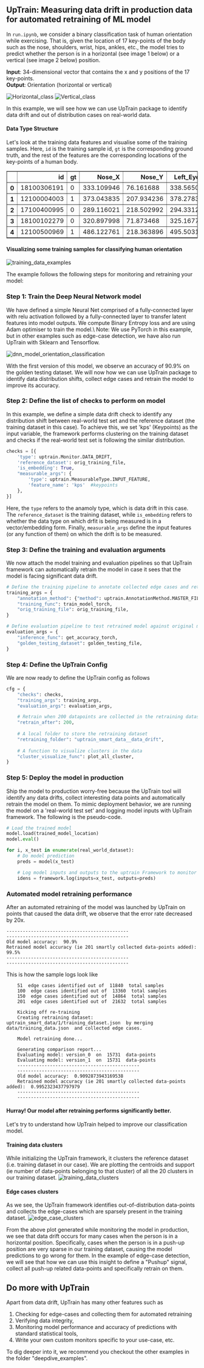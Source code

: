 ## UpTrain: Measuring data drift in production data for automated retraining of ML model

In `run.ipynb`, we consider a binary classification task of human orientation while exercising. That is, given the location of 17 key-points of the body such as the nose, shoulders, wrist, hips, ankles, etc., the model tries to predict whether the person is in a horizontal (see image 1 below) or a vertical (see image 2 below) position.

**Input**: 34-dimensional vector that contains the x and y positions of the 17 key-points.\
**Output**: Orientation (horizontal or vertical)

![Horizontal_class](https://user-images.githubusercontent.com/5287871/213901036-ca3badd4-a464-41b0-8a15-5aa7c24b0814.png)
![Vertical_class](https://user-images.githubusercontent.com/5287871/213901039-19906445-fa31-43bf-aaaf-037f837d81a1.png)

In this example, we will see how we can use UpTrain package to identify data drift and out of distribution cases on real-world data. 

#### Data Type Structure

Let's look at the training data features and visualise some of the training samples. Here, `id` is the training sample id, `gt` is the corresponding ground truth, and the rest of the features are the corresponding locations of the key-points of a human body.

<div>
<table border="1" class="dataframe">
  <thead>
    <tr style="text-align: right;">
      <th></th>
      <th>id</th>
      <th>gt</th>
      <th>Nose_X</th>
      <th>Nose_Y</th>
      <th>Left_Eye_X</th>
      <th>Left_Eye_Y</th>
      <th>Right_Eye_X</th>
      <th>Right_Eye_Y</th>
      <th>Left_Ear_X</th>
      <th>...</th>
      <th>Right_Hip_X</th>
      <th>Right_Hip_Y</th>
      <th>Left_Knee_X</th>
      <th>Left_Knee_Y</th>
      <th>Right_Knee_X</th>
      <th>Right_Knee_Y</th>
      <th>Left_Ankle_X</th>
      <th>Left_Ankle_Y</th>
      <th>Right_Ankle_X</th>
      <th>Right_Ankle_Y</th>
    </tr>
  </thead>
  <tbody>
    <tr>
      <th>0</th>
      <td>18100306191</td>
      <td>0</td>
      <td>333.109946</td>
      <td>76.161688</td>
      <td>338.565022</td>
      <td>71.526141</td>
      <td>328.198963</td>
      <td>72.194832</td>
      <td>345.656490</td>
      <td>...</td>
      <td>313.925120</td>
      <td>186.053571</td>
      <td>335.013894</td>
      <td>253.606162</td>
      <td>309.011228</td>
      <td>249.226721</td>
      <td>333.654654</td>
      <td>311.513965</td>
      <td>311.760718</td>
      <td>294.100708</td>
    </tr>
    <tr>
      <th>1</th>
      <td>12100004003</td>
      <td>1</td>
      <td>373.043835</td>
      <td>207.934236</td>
      <td>378.278397</td>
      <td>205.678759</td>
      <td>373.341256</td>
      <td>206.135385</td>
      <td>380.165081</td>
      <td>...</td>
      <td>326.157557</td>
      <td>227.332505</td>
      <td>351.341468</td>
      <td>228.657224</td>
      <td>328.581103</td>
      <td>226.218648</td>
      <td>340.983916</td>
      <td>240.702033</td>
      <td>327.240044</td>
      <td>241.339998</td>
    </tr>
    <tr>
      <th>2</th>
      <td>17100400995</td>
      <td>0</td>
      <td>289.116021</td>
      <td>218.502992</td>
      <td>294.331203</td>
      <td>212.576996</td>
      <td>284.066039</td>
      <td>212.259060</td>
      <td>301.216267</td>
      <td>...</td>
      <td>276.756049</td>
      <td>255.008508</td>
      <td>345.230291</td>
      <td>273.285718</td>
      <td>237.498075</td>
      <td>272.014232</td>
      <td>349.413545</td>
      <td>315.731031</td>
      <td>237.181977</td>
      <td>317.784665</td>
    </tr>
    <tr>
      <th>3</th>
      <td>18100102279</td>
      <td>0</td>
      <td>320.897998</td>
      <td>71.873468</td>
      <td>325.167727</td>
      <td>67.468033</td>
      <td>317.188621</td>
      <td>67.689969</td>
      <td>329.814255</td>
      <td>...</td>
      <td>297.857163</td>
      <td>154.614716</td>
      <td>329.598707</td>
      <td>197.955873</td>
      <td>299.710591</td>
      <td>203.663761</td>
      <td>327.663990</td>
      <td>231.684086</td>
      <td>298.525798</td>
      <td>251.789836</td>
    </tr>
    <tr>
      <th>4</th>
      <td>12100500969</td>
      <td>1</td>
      <td>486.122761</td>
      <td>218.363896</td>
      <td>495.503172</td>
      <td>225.783665</td>
      <td>493.671955</td>
      <td>223.923930</td>
      <td>495.000279</td>
      <td>...</td>
      <td>337.222705</td>
      <td>236.111076</td>
      <td>258.045097</td>
      <td>167.009500</td>
      <td>264.609213</td>
      <td>167.154231</td>
      <td>210.604750</td>
      <td>260.979533</td>
      <td>224.932744</td>
      <td>251.462142</td>
    </tr>
  </tbody>
</table>
</div>

#### Visualizing some training samples for classifying human orientation
![training_data_examples](https://user-images.githubusercontent.com/5287871/214430440-85fced8e-234b-4341-92e7-1e001aea517e.jpeg)

The example follows the following steps for monitoring and retraining your model:
### Step 1: Train the Deep Neural Network model

We have defined a simple Neural Net comprised of a fully-connected layer with relu activation followed by a fully-connected layer to transfer latent features into model outputs. We compute Binary Entropy loss and are using Adam optimiser to train the model.\ 
Note: We use PyTorch in this example, but in other examples such as edge-case detection, we have also run UpTrain with Sklearn and Tensorflow.

![dnn_model_orientation_classification](https://user-images.githubusercontent.com/5287871/214430849-0e2df29f-bfea-43b5-aa7b-c7cbcaeea79c.png)

With the first version of this model, we observe an accuracy of 90.9% on the golden testing dataset. We will now how we can use UpTrain package to identify data distribution shifts, collect edge cases and retrain the model to improve its accuracy.

### Step 2: Define the list of checks to perform on model
In this example, we define a simple data drift check to identify any distribution shift between real-world test set and the reference dataset (the training dataset in this case). To achieve this, we set 'kps' (Keypoints) as the input variable, the framework performs clustering on the training dataset and checks if the real-world test set is following the similar distribution.

```python
checks = [{
    'type': uptrain.Monitor.DATA_DRIFT,
    'reference_dataset': orig_training_file,
    'is_embedding': True,
    "measurable_args": {
        'type': uptrain.MeasurableType.INPUT_FEATURE,
        'feature_name': 'kps'  #keypoints
    },
}]
```
Here, the `type` refers to the anamoly type, which is data drift in this case. The `reference_dataset` is the training dataset, while `is_embedding` refers to whether the data type on which drfit is being measured is in a vector/embedding form. Finally, `measurable_args` define the input features (or any function of them) on which the drift is to be measured.

### Step 3: Define the training and evaluation arguments
We now attach the model training and evaluation pipelines so that UpTrain framework can automatically retrain the model in case it sees that the model is facing significant data drift.

```python
# Define the training pipeline to annotate collected edge cases and retrain the model automatically
training_args = {
    "annotation_method": {"method": uptrain.AnnotationMethod.MASTER_FILE, "args": annotation_args}, 
    "training_func": train_model_torch, 
    "orig_training_file": orig_training_file,
}

# Define evaluation pipeline to test retrained model against original model
evaluation_args = {
    "inference_func": get_accuracy_torch,
    "golden_testing_dataset": golden_testing_file,
}
```

### Step 4: Define the UpTrain Config
We are now ready to define the UpTrain config as follows
```python
cfg = {
    "checks": checks, 
    "training_args": training_args,
    "evaluation_args": evaluation_args,

    # Retrain when 200 datapoints are collected in the retraining dataset
    "retrain_after": 200,
    
    # A local folder to store the retraining dataset
    "retraining_folder": "uptrain_smart_data__data_drift",
    
    # A function to visualize clusters in the data
    "cluster_visualize_func": plot_all_cluster,
}
```

### Step 5: Deploy the model in production
Ship the model to production worry-free because the UpTrain tool will identify any data drifts, collect interesting data points and automatically retrain the model on them. To mimic deployment behavior, we are running the model on a 'real-world test set' and logging model inputs with UpTrain framework. The following is the pseudo-code. 

```python
# Load the trained model
model.load(trained_model_location)
model.eval()

for i, x_test in enumerate(real_world_dataset):
    # Do model prediction
    preds = model(x_test)

    # Log model inputs and outputs to the uptrain Framework to monitor data drift
    idens = framework.log(inputs=x_test, outputs=preds)
```

### Automated model retraining performance
After an automated retraining of the model was launched by UpTrain on points that caused the data drift, we observe that the error rate decreased by 20x. 
```
---------------------------------------------
---------------------------------------------
Old model accuracy:  90.9%
Retrained model accuracy (ie 201 smartly collected data-points added):  99.5%
---------------------------------------------
---------------------------------------------
```

This is how the sample logs look like
```
    51  edge cases identified out of  11840  total samples
    100  edge cases identified out of  13360  total samples
    150  edge cases identified out of  14864  total samples
    201  edge cases identified out of  21632  total samples
    
    Kicking off re-training
    Creating retraining dataset: uptrain_smart_data/1/training_dataset.json  by merging  data/training_data.json  and collected edge cases.
    
    Model retraining done...
    
    Generating comparison report...
    Evaluating model: version_0  on  15731  data-points
    Evaluating model: version_1  on  15731  data-points
    ---------------------------------------------
    ---------------------------------------------
    Old model accuracy:  0.9092873943169538
    Retrained model accuracy (ie 201 smartly collected data-points added):  0.9952323437797979
    ---------------------------------------------
    ---------------------------------------------
   ```
   
#### Hurray! Our model after retraining performs significantly better.

Let's try to understand how UpTrain helped to improve our classification model.

#### Training data clusters
While initializing the UpTrain framework, it clusters the reference dataset (i.e. training dataset in our case). We are plotting the centroids and support (ie number of data-points belonging to that cluster) of all the 20 clusters in our training dataset.
![training_data_clusters](https://user-images.githubusercontent.com/5287871/214433144-c0f4e67d-001e-4206-89f2-e32b09075a93.png)

#### Edge cases clusters
As we see, the UpTrain framework identifies out-of-distribution data-points and collects the edge-cases which are sparsely present in the training dataset.
![edge_case_clusters](https://user-images.githubusercontent.com/5287871/214433163-068dab2d-5b57-4cb0-8283-d92a7a90c08b.png)

From the above plot generated while monitoring the model in production, we see that data drift occurs for many cases when the person is in a horizontal position. Specifically, cases when the person is in a push-up position are very sparse in our training dataset, causing the model predictions to go wrong for them. In the example of edge-case detection, we will see that how we can use this insight to define a "Pushup" signal, collect all push-up related data-points and specifically retrain on them.

## Do more with UpTrain

Apart from data drift, UpTrain has many other features such as 
1. Checking for edge-cases and collecting them for automated retraining
2. Verifying data integrity, 
3. Monitoring model performance and accuracy of predictions with standard statistical tools, 
4. Write your own custom monitors specific to your use-case, etc. 

To dig deeper into it, we recommend you checkout the other examples in the folder "deepdive_examples".
